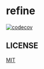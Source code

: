 # refine

[![codecov](https://codecov.io/gh/himself65/refine/graph/badge.svg?token=e6W0BtXKbw)](https://codecov.io/gh/himself65/refine)

## LICENSE

[MIT](LICENSE)
